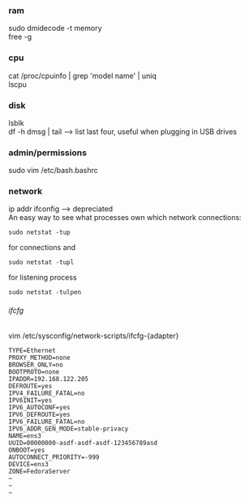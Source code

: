 ### ram  
sudo dmidecode -t memory  
free -g  
### cpu  
cat /proc/cpuinfo | grep 'model name' | uniq  
lscpu  
### disk  
lsblk  
df -h
dmsg | tail --> list last four, useful when plugging in USB drives  
### admin/permissions  
sudo vim /etc/bash.bashrc  
### network  
ip addr
ifconfig --> depreciated  
An easy way to see what processes own which network connections:  
```
sudo netstat -tup  
```
for connections and  
```
sudo netstat -tupl  
```
for listening process  
```
sudo netstat -tulpen  
```
###### ifcfg  
vim /etc/sysconfig/network-scripts/ifcfg-{adapter}
```
TYPE=Ethernet  
PROXY_METHOD=none  
BROWSER_ONLY=no  
BOOTPROTO=none  
IPADDR=192.168.122.205  
DEFROUTE=yes  
IPV4_FAILURE_FATAL=no  
IPV6INIT=yes  
IPV6_AUTOCONF=yes  
IPV6_DEFROUTE=yes  
IPV6_FAILURE_FATAL=no  
IPV6_ADDR_GEN_MODE=stable-privacy  
NAME=ens3  
UUID=00000000-asdf-asdf-asdf-123456789asd  
ONBOOT=yes  
AUTOCONNECT_PRIORITY=-999  
DEVICE=ens3  
ZONE=FedoraServer  
~  
~  
~    
```